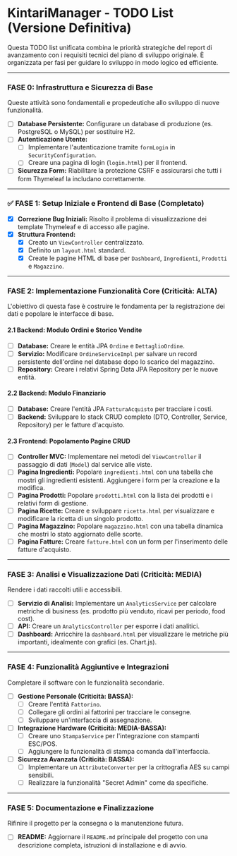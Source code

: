 # KintariManager - TODO List (Versione Definitiva)

Questa TODO list unificata combina le priorità strategiche del report di avanzamento con i requisiti tecnici del piano di sviluppo originale. È organizzata per fasi per guidare lo sviluppo in modo logico ed efficiente.

---

### FASE 0: Infrastruttura e Sicurezza di Base

Queste attività sono fondamentali e propedeutiche allo sviluppo di nuove funzionalità.

- [ ] **Database Persistente:** Configurare un database di produzione (es. PostgreSQL o MySQL) per sostituire H2.
- [ ] **Autenticazione Utente:**
    - [ ] Implementare l'autenticazione tramite `formLogin` in `SecurityConfiguration`.
    - [ ] Creare una pagina di login (`login.html`) per il frontend.
- [ ] **Sicurezza Form:** Riabilitare la protezione CSRF e assicurarsi che tutti i form Thymeleaf la includano correttamente.

---

### ✅ FASE 1: Setup Iniziale e Frontend di Base (Completato)

- [x] **Correzione Bug Iniziali:** Risolto il problema di visualizzazione dei template Thymeleaf e di accesso alle pagine.
- [x] **Struttura Frontend:**
    - [x] Creato un `ViewController` centralizzato.
    - [x] Definito un `layout.html` standard.
    - [x] Create le pagine HTML di base per `Dashboard`, `Ingredienti`, `Prodotti` e `Magazzino`.

---

### FASE 2: Implementazione Funzionalità Core (Criticità: ALTA)

L'obiettivo di questa fase è costruire le fondamenta per la registrazione dei dati e popolare le interfacce di base.

#### 2.1 Backend: Modulo Ordini e Storico Vendite
* [ ] **Database:** Creare le entità JPA `Ordine` e `DettaglioOrdine`.
* [ ] **Servizio:** Modificare `OrdineServiceImpl` per salvare un record persistente dell'ordine nel database dopo lo scarico del magazzino.
* [ ] **Repository:** Creare i relativi Spring Data JPA Repository per le nuove entità.

#### 2.2 Backend: Modulo Finanziario
* [ ] **Database:** Creare l'entità JPA `FatturaAcquisto` per tracciare i costi.
* [ ] **Backend:** Sviluppare lo stack CRUD completo (DTO, Controller, Service, Repository) per le fatture d'acquisto.

#### 2.3 Frontend: Popolamento Pagine CRUD
* [ ] **Controller MVC:** Implementare nei metodi del `ViewController` il passaggio di dati (`Model`) dal service alle viste.
* [ ] **Pagina Ingredienti:** Popolare `ingredienti.html` con una tabella che mostri gli ingredienti esistenti. Aggiungere i form per la creazione e la modifica.
* [ ] **Pagina Prodotti:** Popolare `prodotti.html` con la lista dei prodotti e i relativi form di gestione.
* [ ] **Pagina Ricette:** Creare e sviluppare `ricetta.html` per visualizzare e modificare la ricetta di un singolo prodotto.
* [ ] **Pagina Magazzino:** Popolare `magazzino.html` con una tabella dinamica che mostri lo stato aggiornato delle scorte.
* [ ] **Pagina Fatture:** Creare `fatture.html` con un form per l'inserimento delle fatture d'acquisto.

---

### FASE 3: Analisi e Visualizzazione Dati (Criticità: MEDIA)

Rendere i dati raccolti utili e accessibili.

* [ ] **Servizio di Analisi:** Implementare un `AnalyticsService` per calcolare metriche di business (es. prodotto più venduto, ricavi per periodo, food cost).
* [ ] **API:** Creare un `AnalyticsController` per esporre i dati analitici.
* [ ] **Dashboard:** Arricchire la `dashboard.html` per visualizzare le metriche più importanti, idealmente con grafici (es. Chart.js).

---

### FASE 4: Funzionalità Aggiuntive e Integrazioni

Completare il software con le funzionalità secondarie.

* [ ] **Gestione Personale (Criticità: BASSA):**
    * [ ] Creare l'entità `Fattorino`.
    * [ ] Collegare gli ordini ai fattorini per tracciare le consegne.
    * [ ] Sviluppare un'interfaccia di assegnazione.
* [ ] **Integrazione Hardware (Criticità: MEDIA-BASSA):**
    * [ ] Creare uno `StampaService` per l'integrazione con stampanti ESC/POS.
    * [ ] Aggiungere la funzionalità di stampa comanda dall'interfaccia.
* [ ] **Sicurezza Avanzata (Criticità: BASSA):**
    * [ ] Implementare un `AttributeConverter` per la crittografia AES su campi sensibili.
    * [ ] Realizzare la funzionalità "Secret Admin" come da specifiche.

---

### FASE 5: Documentazione e Finalizzazione

Rifinire il progetto per la consegna o la manutenzione futura.

* [ ] **README:** Aggiornare il `README.md` principale del progetto con una descrizione completa, istruzioni di installazione e di avvio.